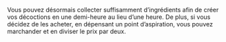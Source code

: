 ﻿---
id: subclass_wise_healer_fr.md#sommet-de-son-art
name: Sommet de son art
---

Vous pouvez désormais collecter suffisamment d’ingrédients afin de créer vos décoctions en une demi-heure au lieu d’une heure. De plus, si vous décidez de les acheter, en dépensant un point d’aspiration, vous pouvez marchander et en diviser le prix par deux.

